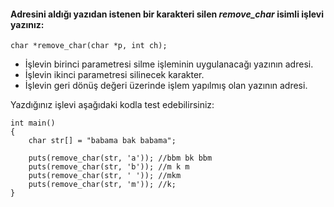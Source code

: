 #### Adresini aldığı yazıdan istenen bir karakteri silen _remove_char_ isimli işlevi yazınız:

```
char *remove_char(char *p, int ch);
```

+ İşlevin birinci parametresi silme işleminin uygulanacağı yazının adresi.
+ İşlevin ikinci parametresi silinecek karakter.
+ İşlevin geri dönüş değeri üzerinde işlem yapılmış olan yazının adresi.

Yazdığınız işlevi aşağıdaki kodla test edebilirsiniz:

```
int main()
{
	char str[] = "babama bak babama";

	puts(remove_char(str, 'a')); //bbm bk bbm
	puts(remove_char(str, 'b')); //m k m
	puts(remove_char(str, ' ')); //mkm
	puts(remove_char(str, 'm')); //k;
}
```
